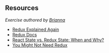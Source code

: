 ## Resources
_Exercise authored by [Brianna](https://github.com/bkincart)_

* [Redux Explained Again](https://almerosteyn.com/2016/08/redux-explained-again)
* [Redux Docs](https://redux.js.org/faq/general)
* [React State vs. Redux State: When and Why?](https://spin.atomicobject.com/2017/06/07/react-state-vs-redux-state/)
* [You Might Not Need Redux](https://medium.com/@dan_abramov/you-might-not-need-redux-be46360cf367)
